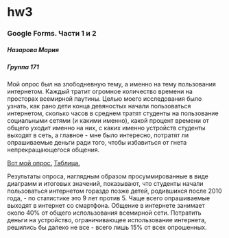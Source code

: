 # hw3
### Google Forms. Части 1 и 2
##### Назарова Мария
##### Группа 171
Мой опрос был на злободневную тему, а именно на тему пользования интернетом. Каждый тратит огромное количество времени на просторах всемирной паутины. Целью моего исследования было узнать, как рано дети конца девяностых начали пользоваться интернетом, сколько часов в среднем тратят студенты на пользование социальными сетями (и какими именно), какой процент времени от общего уходит именно на них, с каких именно устройств студенты выходят в сеть, а главное - мне было интересно, потратят ли опрашиваемые деньги ради того, чтобы избавиться от гнета непрекращающегося общения.

[Вот мой опрос.](https://docs.google.com/forms/d/1L5tW-CfAUSP7cDX_wu9b9cIsk9cIwpFEqf8fW4bwwI0/edit?usp=sharing)
[Таблица.](https://docs.google.com/spreadsheets/d/19hfkW8GX94VZRSkq8U5iadbqUS4bgFL_VWK9NefS4Ow/edit#gid=500486121)

Результаты опроса, наглядным образом просуммированные в виде диаграмм и итоговых значений, показывают, что студенты начали пользоваться интернетом гораздо позже детей, родившихся после 2010 года, - по статистике это 9 лет против 5. Чаще всего опрашиваемые выходят в интернет со смартфона. Общение в интернете занимает около 40% от общего использования всемирной сети. Потратить деньги на устройство, ограничивающее использование интернета, решились бы далеко не все - всего лишь 15% от всех опрошенных. 
